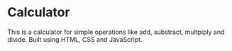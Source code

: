 # Calculator

This is a calculator for simple operations like add, substract, multpiply and divide. Built using HTML, CSS and JavaScript.
